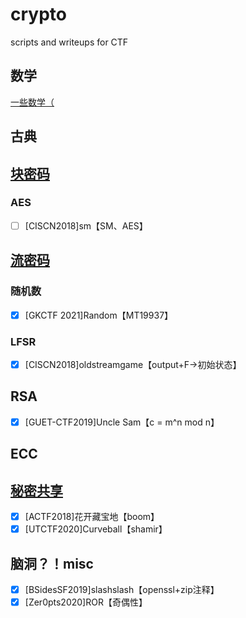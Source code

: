# crypto
 scripts and writeups for CTF

## 数学

[一些数学（](docs/math.md)



##  古典



## [块密码](docs/block.md)

### AES

- [ ] [CISCN2018]sm【SM、AES】

## [流密码](docs/stream.md)

### 随机数

- [x] [GKCTF 2021]Random【MT19937】

### LFSR

- [x] [CISCN2018]oldstreamgame【output+F->初始状态】

## RSA

- [x] [GUET-CTF2019]Uncle Sam【c = m^n mod n】



## ECC





## [秘密共享](docs/secret_sharing.md)

- [x] [ACTF2018]花开藏宝地【boom】
- [x] [UTCTF2020]Curveball【shamir】

## 脑洞？！misc

- [x] [BSidesSF2019]slashslash【openssl+zip注释】
- [x] [Zer0pts2020]ROR【奇偶性】
